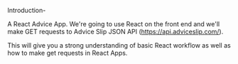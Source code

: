Introduction- 

A React Advice App. We're going to use React on the front end and we'll make GET requests to Advice Slip JSON API (https://api.adviceslip.com/).

This will give you a strong understanding of basic React workflow as well as how to make get requests in React Apps.
